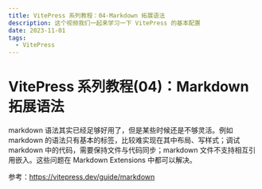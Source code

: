 ```yaml
---
title: VitePress 系列教程：04-Markdown 拓展语法
description: 这个视频我们一起来学习一下 VitePress 的基本配置
date: 2023-11-01
tags:
  - VitePress
---
```


# VitePress 系列教程(04)：Markdown 拓展语法

markdown 语法其实已经足够好用了，但是某些时候还是不够灵活。例如 markdown 的语法只有基本的标签，比较难实现在其中布局、写样式；调试
markdown 中的代码，需要保持文件与代码同步；markdown 文件不支持相互引用嵌入。这些问题在 Markdown Extensions 中都可以解决。


参考：https://vitepress.dev/guide/markdown

